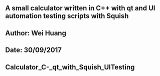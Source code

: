 ## A small calculator written in C++ with qt and UI automation testing scripts with Squish
## Author: Wei Huang
## Date:   30/09/2017
## Calculator_C-_qt_with_Squish_UITesting
